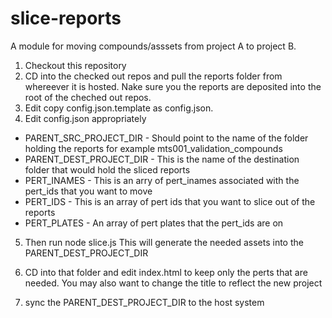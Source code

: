 # slice-reports

A module for moving compounds/asssets from project A to project B.


1. Checkout this repository
2. CD into the checked out repos and pull the reports folder from whereever it is hosted. Nake sure you the reports are deposited into the root of the cheched out repos.
3. Edit copy config.json.template as config.json.
4. Edit config.json appropriately 
  * PARENT_SRC_PROJECT_DIR - Should point to the name of the folder holding the reports for example mts001_validation_compounds
  * PARENT_DEST_PROJECT_DIR - This is the name of the destination folder that would hold the sliced reports
  * PERT_INAMES - This is an arry of pert_inames associated with the pert_ids that you want to move
  * PERT_IDS - This is an array of pert ids that you want to slice out of the reports
  * PERT_PLATES - An array of pert plates that the pert_ids are on

5. Then run node slice.js
  This will generate the needed assets into the PARENT_DEST_PROJECT_DIR
6. CD into that folder and edit index.html to keep only the perts that are needed. You may also want to change the title to reflect the new project

7. sync the PARENT_DEST_PROJECT_DIR to the host system


